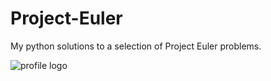 # Project-Euler
My python solutions to a selection of Project Euler problems.

![profile logo](https://projecteuler.net/profile/micahwar.png)
